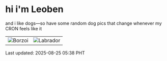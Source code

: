 # hi i'm Leoben

and i like dogs—so have some random dog pics that change whenever my CRON feels like it

|  |  |
|--------|----------|
| ![Borzoi](https://random-dog-vercel.vercel.app/api/random-borzoi?v=1756071519) | ![Labrador](https://random-dog-vercel.vercel.app/api/random-labrador?v=1756071519) |

Last updated: 2025-08-25 05:38 PHT
